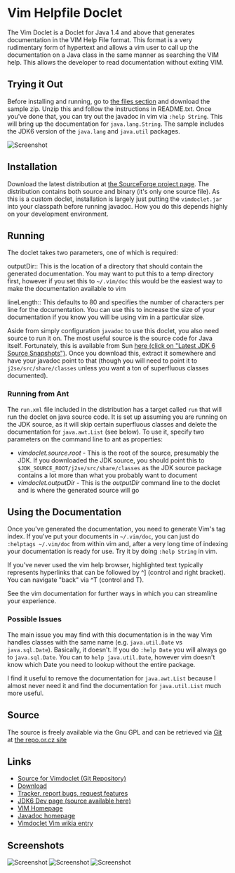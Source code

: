 # Vim Helpfile Doclet 

The Vim Doclet is a Doclet for Java 1.4 and above that generates documentation in the VIM Help File format. This format is a very rudimentary form of hypertext and allows a vim user to call up the documentation on a Java class in the same manner as searching the VIM help. This allows the developer to read documentation without exiting VIM.

## Trying it Out 

Before installing and running, go to [the files section](http://sourceforge.net/project/showfiles.php?group_id#210533) and download the sample zip. Unzip this and follow the instructions in README.txt.  Once you've done that, you can try out the javadoc in vim via `:help String`. This will bring up the documentation for `java.lang.String`. The sample includes the JDK6 version of the `java.lang` and `java.util` packages.

![Screenshot](http://vimdoclet.sourceforge.net/vimdoclet1.png "Screenshot of what the documentation looks like")

## Installation

Download the latest distribution at [the SourceForge project page](http://sourceforge.net/projects/vimdoclet/). The distribution contains both source and binary (it's only one source file).  As this is a custom doclet, installation is largely just putting the `vimdoclet.jar` into your classpath before running javadoc. How you do this depends highly on your development environment.

## Running

The doclet takes two parameters, one of which is required:

outputDir:: 
    This is the location of a directory that should contain the generated documentation. You may want to put this to a temp directory first, however if you set this to `~/.vim/doc` this would be the easiest way to make the documentation available to vim

lineLength:: 
    This defaults to 80 and specifies the number of characters per line for the documentation. You can use this to increase the size of your documentation if you know you will be using vim in a particular size.

Aside from simply configuration `javadoc` to use this doclet, you also need source to run it on. The most useful source is the source code for Java itself. Fortunately, this is available from Sun [here (click on "Latest JDK 6 Source Snapshots")](https://jdk6.dev.java.net/). Once you download this, extract it somewhere and have your javadoc point to that (though you will need to point it to `j2se/src/share/classes` unless you want a ton of superfluous classes documented).

### Running from Ant 

The `run.xml` file included in the distribution has a target called `run` that will run the doclet on java source code. It is set up assuming you are running on the JDK source, as it will skip certain superfluous classes and delete the documentation for `java.awt.List` (see below). To use it, specify two parameters on the command line to ant as properties:

* *vimdoclet.source.root* - This is the root of the source, presumably the JDK. If you downloaded the JDK source, you should point this to `$JDK_SOURCE_ROOT/j2se/src/share/classes` as the JDK source package contains a lot more than what you probably want to document
* *vimdoclet.outputDir* - This is the *outputDir* command line to the doclet and is where the generated source will go

## Using the Documentation

Once you've generated the documentation, you need to generate Vim's tag index. If you've put your documents in `~/.vim/doc`, you can just do `:helptags ~/.vim/doc` from within vim and, after a very long time of indexing your documentation is ready for use. Try it by doing `:help String` in vim.

If you've never used the vim help browser, highlighted text typically represents hyperlinks that can be followed by ^] (control and right bracket). You can navigate "back" via ^T (control and T).

See the vim documentation for further ways in which you can streamline your experience.

### Possible Issues 

The main issue you may find with this documentation is in the way Vim handles classes with the same name (e.g. `java.util.Date` vs `java.sql.Date`). Basically, it doesn't. If you do `:help Date` you will always go to `java.sql.Date`. You can to `help java.util.Date`, however vim doesn't know which Date you need to lookup without the entire package.

I find it useful to remove the documentation for `java.awt.List` because I almost never need it and find the documentation for `java.util.List` much more useful.

## Source 

The source is freely available via the Gnu GPL and can be retrieved via [Git](http://git.or.cz) at [the repo.or.cz site](http://repo.or.cz/w/vimdoclet.git)

## Links 

* [Source for Vimdoclet (Git Repository)](http://github.com/davetron5000/vimdoclet/tree/master)
* [Download](http://sourceforge.net/project/showfiles.php?group_id#210533)
* [Tracker, report bugs, request features](http://davetron5000.lighthouseapp.com/projects/17091-vimdoclet/tickets)
* [JDK6 Dev page (source available here)](https://jdk6.dev.java.net/)
* [VIM Homepage](http://www.vim.org)
* [Javadoc homepage](http://java.sun.com/j2se/javadoc/)
* [Vimdoclet Vim wikia entry](http://vim.wikia.com/wiki/Vim_Doclet)

## Screenshots 
![Screenshot](http://vimdoclet.sourceforge.net/vimdoclet1.png "Screenshot of what the documentation looks like")
![Screenshot](http://vimdoclet.sourceforge.net/vimdoclet2.png "Screenshot of the method list")
![Screenshot](http://vimdoclet.sourceforge.net/vimdoclet3.png "Screenshot a method's javadoc")

